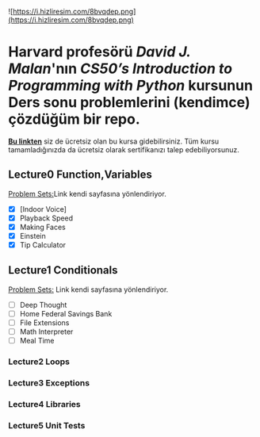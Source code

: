 
![https://i.hizliresim.com/8bvqdep.png](https://i.hizliresim.com/8bvqdep.png)

# Harvard profesörü *David J. Malan*'nın   *CS50’s Introduction to Programming with Python* kursunun Ders sonu problemlerini (kendimce) çözdüğüm bir repo.


[**Bu linkten**](https://cs50.harvard.edu/python/2022/) siz de ücretsiz olan bu kursa gidebilirsiniz. Tüm kursu tamamladığınızda da ücretsiz olarak sertifikanızı talep edebiliyorsunuz.




## Lecture0 Function,Variables

[Problem Sets:](https://cs50.harvard.edu/python/2022/psets/0/)Link kendi sayfasına yönlendiriyor.

- [x]  [Indoor Voice]
- [x]  Playback Speed
- [x]  Making Faces
- [x]  Einstein
- [x]  Tip Calculator

## Lecture1 Conditionals

[Problem Sets:](https://cs50.harvard.edu/python/2022/psets/1/) Link kendi sayfasına yönlendiriyor.

- [ ]  Deep Thought
- [ ]  Home Federal Savings Bank
- [ ]  File Extensions
- [ ]  Math Interpreter
- [ ]  Meal Time

### Lecture2 Loops

### Lecture3 Exceptions

### Lecture4 Libraries

### Lecture5 Unit Tests
